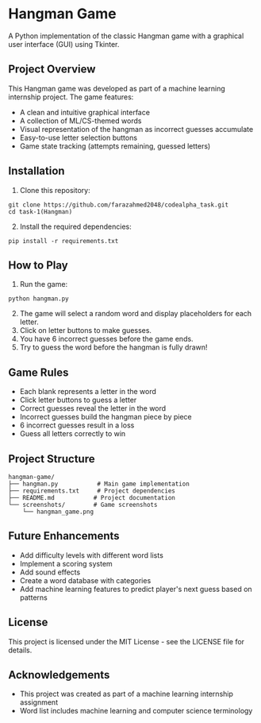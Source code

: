 # Hangman Game

A Python implementation of the classic Hangman game with a graphical user interface (GUI) using Tkinter.

## Project Overview

This Hangman game was developed as part of a machine learning internship project. The game features:

- A clean and intuitive graphical interface
- A collection of ML/CS-themed words
- Visual representation of the hangman as incorrect guesses accumulate
- Easy-to-use letter selection buttons
- Game state tracking (attempts remaining, guessed letters)


## Installation

1. Clone this repository:
```
git clone https://github.com/farazahmed2048/codealpha_task.git
cd task-1(Hangman)
```

2. Install the required dependencies:
```
pip install -r requirements.txt
```

## How to Play

1. Run the game:
```
python hangman.py
```

2. The game will select a random word and display placeholders for each letter.
3. Click on letter buttons to make guesses.
4. You have 6 incorrect guesses before the game ends.
5. Try to guess the word before the hangman is fully drawn!

## Game Rules

- Each blank represents a letter in the word
- Click letter buttons to guess a letter
- Correct guesses reveal the letter in the word
- Incorrect guesses build the hangman piece by piece
- 6 incorrect guesses result in a loss
- Guess all letters correctly to win

## Project Structure

```
hangman-game/
├── hangman.py           # Main game implementation
├── requirements.txt     # Project dependencies
├── README.md           # Project documentation
└── screenshots/        # Game screenshots
    └── hangman_game.png
```

## Future Enhancements

- Add difficulty levels with different word lists
- Implement a scoring system
- Add sound effects
- Create a word database with categories
- Add machine learning features to predict player's next guess based on patterns

## License

This project is licensed under the MIT License - see the LICENSE file for details.

## Acknowledgements

- This project was created as part of a machine learning internship assignment
- Word list includes machine learning and computer science terminology
